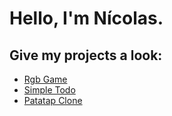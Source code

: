  <h1>Hello, I'm Nícolas.</h1>
 <h2>Give my projects a look:</h2>
<ul>
  <li><a href="https://niknows.github.io/rgb-game/">Rgb Game</a></li>
 <li><a href="https://niknows.github.io/simple-todo/">Simple Todo</a></li>
  <li><a href="https://niknows.github.io/patatap-clone/">Patatap Clone</a></li>
</ul>
